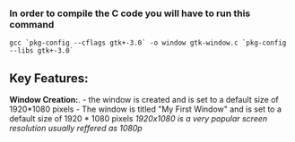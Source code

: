 ### In order to compile the C code you will have to run this command 
`` gcc `pkg-config --cflags gtk+-3.0` -o window gtk-window.c `pkg-config --libs gtk+-3.0`  `` 



## **Key Features:**
  
  **Window Creation:**.
    - the window is created and is set to a default size of 1920*1080 pixels
    - The window is titled "My First Window" and is set to a default size of 1920 * 1080 pixels 
        *1920x1080 is a very popular screen resolution usually reffered as 1080p*

    
